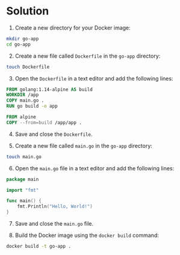 # Solution

1. Create a new directory for your Docker image:

```bash
mkdir go-app
cd go-app
```

2. Create a new file called `Dockerfile` in the `go-app` directory:

```bash
touch Dockerfile
```

3. Open the `Dockerfile` in a text editor and add the following lines:

```dockerfile
FROM golang:1.14-alpine AS build
WORKDIR /app
COPY main.go .
RUN go build -o app

FROM alpine
COPY --from=build /app/app .
```

4. Save and close the `Dockerfile`.

5. Create a new file called `main.go` in the `go-app` directory:

```bash
touch main.go
```

6. Open the `main.go` file in a text editor and add the following lines:

```go
package main

import "fmt"

func main() {
    fmt.Println("Hello, World!")
}
```

7. Save and close the `main.go` file.

8. Build the Docker image using the `docker build` command:

```bash
docker build -t go-app .
```
